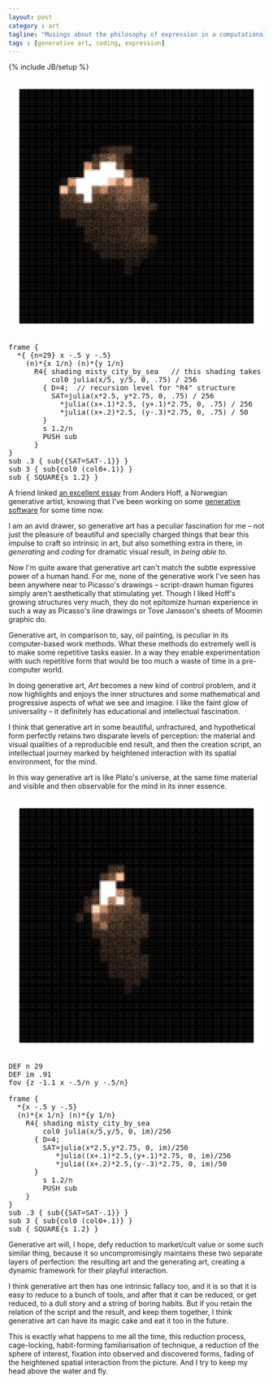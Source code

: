 ```yaml
---
layout: post
category : art
tagline: "Musings about the philosophy of expression in a computational world"
tags : [generative art, coding, expression]
---
```

{% include JB/setup %}

![2016-09-14-22-34-mosaic-misty-city-julia-AAF](/assets/img/on-generative-art/2016-09-14-22-34-mosaic-misty-city-julia-AAF.png)

<pre class="smaller-text">
frame {
  *{ {n=29} x -.5 y -.5}
    (n)*{x 1/n} (n)*{y 1/n}
      R4{ shading misty_city_by_sea   // this shading takes parameters col0, SAT
          col0 julia(x/5, y/5, 0, .75) / 256
        { D=4;  // recursion level for "R4" structure
          SAT=julia(x*2.5, y*2.75, 0, .75) / 256
            *julia((x+.1)*2.5, (y+.1)*2.75, 0, .75) / 256
            *julia((x+.2)*2.5, (y-.3)*2.75, 0, .75) / 50
        }
        s 1.2/n
        PUSH sub
      }
}
sub .3 { sub{{SAT=SAT-.1}} }
sub 3 { sub{col0 (col0+.1)} }
sub { SQUARE{s 1.2} }
</pre>

A friend linked [an excellent essay](http://inconvergent.net/generative/)
from Anders Hoff, a Norwegian generative artist,
knowing that I've been working on some
[generative software](https://github.com/pvto/konte-art)
for some time now.

I am an avid drawer, so generative art has a peculiar fascination for me –
not just the pleasure of beautiful and specially charged things
that bear this impulse to craft so intrinsic in art,
but also something extra in there,
in *generating* and *coding* for dramatic visual result,
in *being able to*.

Now I'm quite aware that generative art can't match
the subtle expressive power of a human hand.
For me, none of the generative work I've seen
has been anywhere near to Picasso's drawings –
script-drawn human figures simply aren't aesthetically that stimulating yet.
Though I liked Hoff's growing structures very much,
they do not epitomize human experience in such a way as
Picasso's line drawings or Tove Jansson's sheets of Moomin graphic do.

Generative art, in comparison to, say, oil painting,
is peculiar in its computer-based work methods.
What these methods do extremely well is to make some repetitive tasks easier.
In a way they enable experimentation with
such repetitive form that would be too much a waste of time in
a pre-computer world.

In doing generative art,  *Art* becomes a new kind of control problem,
and it now highlights and enjoys the inner structures
and some mathematical and progressive aspects of what we see and imagine.
I like the faint glow of universality –
it definitely has educational and intellectual fascination.

I think that generative art in some beautiful,
unfractured, and hypothetical form
perfectly retains two disparate levels of perception:
the material and visual qualities of a reproducible end result,
and then the creation script, an intellectual journey
marked by heightened interaction with its spatial environment, for the mind.

In this way generative art is like Plato's universe,
at the same time material and visible
and then observable for the mind in its inner essence.

![2016-09-14-22-39-mosaic-misty-city-julio-AAW](/assets/img/on-generative-art/2016-09-14-22-39-mosaic-misty-city-julio-AAW.png)

<pre class="smaller-text">
DEF n 29
DEF im .91
fov {z -1.1 x -.5/n y -.5/n}

frame {
  *{x -.5 y -.5}
  (n)*{x 1/n} (n)*{y 1/n}
    R4{ shading misty_city_by_sea
        col0 julia(x/5,y/5, 0, im)/256
      { D=4;
        SAT=julia(x*2.5,y*2.75, 0, im)/256
           *julia((x+.1)*2.5,(y+.1)*2.75, 0, im)/256
           *julia((x+.2)*2.5,(y-.3)*2.75, 0, im)/50
      }
        s 1.2/n
        PUSH sub
    }
}
sub .3 { sub{{SAT=SAT-.1}} }
sub 3 { sub{col0 (col0+.1)} }
sub { SQUARE{s 1.2} }
</pre>

Generative art will, I hope,
defy reduction to market/cult value or some such similar thing,
because it so uncompromisingly maintains these
two separate layers of perfection:
the resulting art and the generating art,
creating a dynamic framework for their playful interaction.

I think generative art then has one intrinsic fallacy too,
and it is so that it is easy to reduce to a bunch of tools,
and after that it can be reduced, or get reduced,
to a dull story and a string of boring habits.
But if you retain the relation of the script and the result,
and keep them together,
I think generative art can have its magic cake and eat it too
in the future.

This is exactly what happens to me all the time, this reduction process,
cage-locking, habit-forming familiarisation of technique, a reduction
of the sphere of interest, fixation into observed and discovered forms,
fading of the heightened spatial interaction from the picture.
And I try to keep my head above the water and fly.
